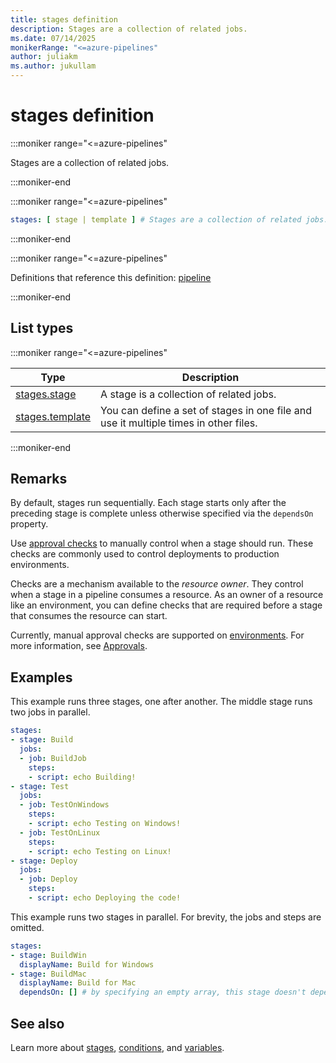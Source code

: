 ```yaml
---
title: stages definition
description: Stages are a collection of related jobs.
ms.date: 07/14/2025
monikerRange: "<=azure-pipelines"
author: juliakm
ms.author: jukullam
---
```


# stages definition

<!-- :::description::: -->
:::moniker range="<=azure-pipelines"

<!-- :::editable-content name="description"::: -->
Stages are a collection of related jobs.
<!-- :::editable-content-end::: -->

:::moniker-end
<!-- :::description-end::: -->

<!-- :::syntax::: -->
:::moniker range="<=azure-pipelines"

```yaml
stages: [ stage | template ] # Stages are a collection of related jobs.
```

:::moniker-end
<!-- :::syntax-end::: -->

<!-- :::parents::: -->
:::moniker range="<=azure-pipelines"

Definitions that reference this definition: [pipeline](pipeline.md)

:::moniker-end
<!-- :::parents-end::: -->

## List types

<!-- :::list-types::: -->
:::moniker range="<=azure-pipelines"

| Type | Description |
|---|---|
| [stages.stage](stages-stage.md) | A stage is a collection of related jobs. |
| [stages.template](stages-template.md) | You can define a set of stages in one file and use it multiple times in other files. |

:::moniker-end
<!-- :::list-types-end::: -->

<!-- :::remarks::: -->
<!-- :::editable-content name="remarks"::: -->
## Remarks

By default, stages run sequentially. Each stage starts only after the preceding stage is complete unless otherwise specified via the `dependsOn` property.

Use [approval checks](/azure/devops/pipelines/process/approvals) to manually control when a stage should run.
These checks are commonly used to control deployments to production environments.

Checks are a mechanism available to the *resource owner*.
They control when a stage in a pipeline consumes a resource.
As an owner of a resource like an environment, you can define checks that are required before a stage that consumes the resource can start.

Currently, manual approval checks are supported on [environments](/azure/devops/pipelines/process/environments).
For more information, see [Approvals](/azure/devops/pipelines/process/approvals).
<!-- :::editable-content-end::: -->
<!-- :::remarks-end::: -->

<!-- :::examples::: -->
<!-- :::editable-content name="examples"::: -->
## Examples

This example runs three stages, one after another.
The middle stage runs two jobs in parallel.

```yaml
stages:
- stage: Build
  jobs:
  - job: BuildJob
    steps:
    - script: echo Building!
- stage: Test
  jobs:
  - job: TestOnWindows
    steps:
    - script: echo Testing on Windows!
  - job: TestOnLinux
    steps:
    - script: echo Testing on Linux!
- stage: Deploy
  jobs:
  - job: Deploy
    steps:
    - script: echo Deploying the code!
```

This example runs two stages in parallel.
For brevity, the jobs and steps are omitted.

```yaml
stages:
- stage: BuildWin
  displayName: Build for Windows
- stage: BuildMac
  displayName: Build for Mac
  dependsOn: [] # by specifying an empty array, this stage doesn't depend on the stage before it
```
<!-- :::editable-content-end::: -->
<!-- :::examples-end::: -->

<!-- :::see-also::: -->
<!-- :::editable-content name="seeAlso"::: -->
## See also

Learn more about [stages](/azure/devops/pipelines/process/stages), [conditions](/azure/devops/pipelines/process/conditions), and [variables](/azure/devops/pipelines/process/variables).
<!-- :::editable-content-end::: -->
<!-- :::see-also-end::: -->